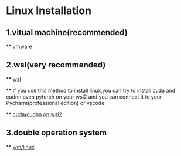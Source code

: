 # Linux Installation
## 1.vitual machine(recommended)
** [vmware](https://blog.csdn.net/weixin_52799373/article/details/139055794?ops_request_misc=%257B%2522request%255Fid%2522%253A%2522d7ca9364d09b1707872d36bcd145b484%2522%252C%2522scm%2522%253A%252220140713.130102334..%2522%257D&request_id=d7ca9364d09b1707872d36bcd145b484&biz_id=0&utm_medium=distribute.pc_search_result.none-task-blog-2~all~top_positive~default-1-139055794-null-null.142^v102^pc_search_result_base8&utm_term=vmware&spm=1018.2226.3001.4187)
## 2.wsl(very recommended)
** [wsl](https://blog.csdn.net/u011119817/article/details/130745551?ops_request_misc=%257B%2522request%255Fid%2522%253A%25229b579f9cbcdee4059fb4b5c1193833de%2522%252C%2522scm%2522%253A%252220140713.130102334..%2522%257D&request_id=9b579f9cbcdee4059fb4b5c1193833de&biz_id=0&utm_medium=distribute.pc_search_result.none-task-blog-2~all~top_positive~default-1-130745551-null-null.142^v102^pc_search_result_base8&utm_term=wsl&spm=1018.2226.3001.4187)

** If you use this method to install linux,you can try to install cuda and cudnn even pytorch on your wsl2 and you can connect it to your Pycharm(professional edition) or vscode.

** [cuda/cudnn on wsl2](https://blog.csdn.net/imok1234567/article/details/136820228?ops_request_misc=%257B%2522request%255Fid%2522%253A%25229468c5921aa9c02de4d2594d0d9e21cf%2522%252C%2522scm%2522%253A%252220140713.130102334..%2522%257D&request_id=9468c5921aa9c02de4d2594d0d9e21cf&biz_id=0&utm_medium=distribute.pc_search_result.none-task-blog-2~all~top_positive~default-1-136820228-null-null.142^v102^pc_search_result_base8&utm_term=wsl%20cuda&spm=1018.2226.3001.4187)
## 3.double operation system
** [win/linux](https://blog.csdn.net/weixin_74167774/article/details/133999463?ops_request_misc=%257B%2522request%255Fid%2522%253A%25229dd3ef9e300c07b0f55d3d024627a4c7%2522%252C%2522scm%2522%253A%252220140713.130102334..%2522%257D&request_id=9dd3ef9e300c07b0f55d3d024627a4c7&biz_id=0&utm_medium=distribute.pc_search_result.none-task-blog-2~all~top_click~default-4-133999463-null-null.142^v102^pc_search_result_base8&utm_term=%E5%8F%8C%E7%B3%BB%E7%BB%9F&spm=1018.2226.3001.4187)
